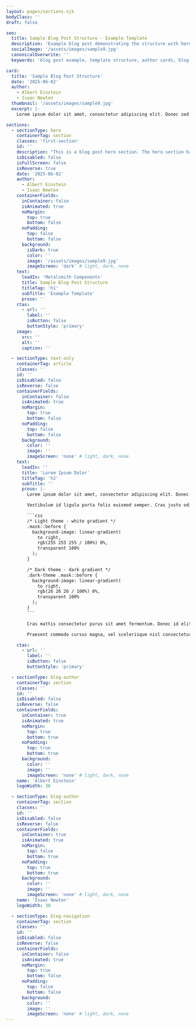 ```yaml
---
layout: pages/sections.njk
bodyClass: ''
draft: false

seo:
  title: Sample Blog Post Structure - Example Template
  description: 'Example blog post demonstrating the structure with hero section, multiple authors, and blog navigation. Use this as a template for creating new blog posts.'
  socialImage: '/assets/images/sample9.jpg'
  canonicalOverwrite: ''
  keywords: 'blog post example, template structure, author cards, blog navigation'

card:
  title: 'Sample Blog Post Structure'
  date: '2025-06-02'
  author:
    - Albert Einstein
    - Isaac Newton
  thumbnail: '/assets/images/sample9.jpg'
  excerpt: |-
    Lorem ipsum dolor sit amet, consectetur adipiscing elit. Donec sed odio dui nullam quis risus eget urna mollis ornare.

sections:
  - sectionType: hero
    containerTag: section
    classes: 'first-section'
    id: ''
    description: "This is a blog post hero section. The hero section has a class of 'blog-hero'."
    isDisabled: false
    isFullScreen: false
    isReverse: true
    date: '2025-06-02'
    author:
      - Albert Einstein
      - Isaac Newton
    containerFields:
      inContainer: false
      isAnimated: true
      noMargin:
        top: true
        bottom: false
      noPadding:
        top: false
        bottom: false
      background:
        isDark: true
        color: ''
        image: '/assets/images/sample9.jpg'
        imageScreen: 'dark' # light, dark, none
    text:
      leadIn: 'Metalsmith Components'
      title: Sample Blog Post Structure
      titleTag: 'h1'
      subTitle: 'Example Template'
      prose: ''
    ctas:
      - url: ''
        label: ''
        isButton: false
        buttonStyle: 'primary'
    image:
      src: ''
      alt: ''
      caption: ''

  - sectionType: text-only
    containerTag: article
    classes: ''
    id: ''
    isDisabled: false
    isReverse: false
    containerFields:
      inContainer: false
      isAnimated: true
      noMargin:
        top: true
        bottom: false
      noPadding:
        top: false
        bottom: false
      background:
        color: ''
        image: ''
        imageScreen: 'none' # light, dark, none
    text:
      leadIn: ''
      title: 'Lorem Ipsum Dolor'
      titleTag: 'h2'
      subTitle: ''
      prose: |-
        Lorem ipsum dolor sit amet, consectetur adipiscing elit. Donec sed odio dui. Nullam quis risus eget urna mollis ornare vel eu leo. Cum sociis natoque penatibus et magnis dis parturient montes, nascetur ridiculus mus. Donec ullamcorper nulla non metus auctor fringilla.

        Vestibulum id ligula porta felis euismod semper. Cras justo odio, dapibus ac facilisis in, egestas eget quam. Aenean lacinia bibendum nulla sed consectetur. Maecenas sed diam eget risus varius blandit sit amet non magna. Etiam porta sem malesuada magna mollis euismod.

        ```css
        /* Light theme - white gradient */
        .mask::before {
          background-image: linear-gradient(
            to right,
            rgb(255 255 255 / 100%) 0%,
            transparent 100%
          );
        }

        /* Dark theme - dark gradient */
        .dark-theme .mask::before {
          background-image: linear-gradient(
            to right,
            rgb(26 26 26 / 100%) 0%,
            transparent 100%
          );
        }
        ```

        Cras mattis consectetur purus sit amet fermentum. Donec id elit non mi porta gravida at eget metus. Nullam id dolor id nibh ultricies vehicula ut id elit. Integer posuere erat a ante venenatis dapibus posuere velit aliquet.

        Praesent commodo cursus magna, vel scelerisque nisl consectetur et. Vivamus sagittis lacus vel augue laoreet rutrum faucibus dolor auctor. Sed posuere consectetur est at lobortis. Fusce dapibus, tellus ac cursus commodo, tortor mauris condimentum nibh, ut fermentum massa justo sit amet risus.

    ctas:
      - url: ''
        label: ''
        isButton: false
        buttonStyle: 'primary'

  - sectionType: blog-author
    containerTag: section
    classes: ''
    id: ''
    isDisabled: false
    isReverse: false
    containerFields:
      inContainer: true
      isAnimated: true
      noMargin:
        top: true
        bottom: true
      noPadding:
        top: true
        bottom: true
      background:
        color: ''
        image: ''
        imageScreen: 'none' # light, dark, none
    name: 'Albert Einstein'
    logoWidth: 30

  - sectionType: blog-author
    containerTag: section
    classes: ''
    id: ''
    isDisabled: false
    isReverse: false
    containerFields:
      inContainer: true
      isAnimated: true
      noMargin:
        top: false
        bottom: true
      noPadding:
        top: true
        bottom: true
      background:
        color: ''
        image: ''
        imageScreen: 'none' # light, dark, none
    name: 'Isaac Newton'
    logoWidth: 30

  - sectionType: blog-navigation
    containerTag: section
    classes: ''
    id: ''
    isDisabled: false
    isReverse: false
    containerFields:
      inContainer: false
      isAnimated: true
      noMargin:
        top: true
        bottom: false
      noPadding:
        top: false
        bottom: false
      background:
        color: ''
        image: ''
        imageScreen: 'none' # light, dark, none
---
```


